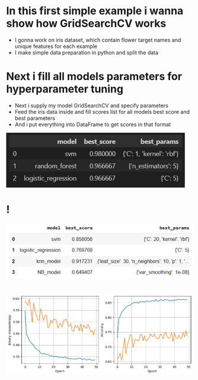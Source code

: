# In this first simple example i wanna show how GridSearchCV works 
* I gonna work on iris dataset, which contain flower target names and unique features for each example
* I make simple data preparation in python and split the data

# Next i fill all models parameters for hyperparameter tuning
* Next i supply my model GridSearchCV and specify parameters
* Feed the iris data inside and fill scores list for all models best score and best parameters
* And i put everything into DataFrame to get scores in that format

![](https://github.com/JakubTabor/Grid_Search/blob/main/Images/Parameters.png)
#
#
#
# ! []()
![](https://github.com/JakubTabor/Grid_Search/blob/main/Images/Parameters_adv.png)

# 
![](https://github.com/JakubTabor/Grid_Search/blob/main/Images/Grid_Search_png.png)
